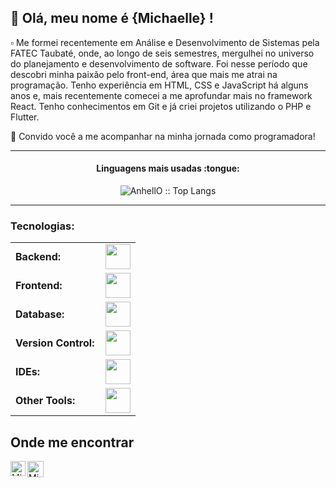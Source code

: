 ## 💜 Olá, meu nome é {Michaelle} !

<p>▫️ Me formei recentemente em Análise e Desenvolvimento de Sistemas pela FATEC Taubaté, onde, ao longo de seis semestres, mergulhei no universo do planejamento e desenvolvimento de software. Foi nesse período que descobri minha paixão pelo front-end, área que mais me atrai na programação. Tenho experiência em HTML, CSS e JavaScript há alguns anos e, mais recentemente comecei a me aprofundar mais no framework React. Tenho conhecimentos em Git e já criei projetos utilizando o PHP e Flutter. </p>

<p> 💬 Convido você a me acompanhar na minha jornada como programadora! </p>

---

<h4 align="center">Linguagens mais usadas :tongue:</h4>

<p align="center"><img src="https://github-readme-stats.vercel.app/api/top-langs/?username=michaelleoliveir&theme=dark&layout=compact" alt="AnhellO :: Top Langs" /></p>

---

<h3 align="left">Tecnologias:</h3>
<table>
    <tr>
        <td style="font-weight: bold; padding-right: 10px; vertical-align: center; border: none;">Backend:</td>
        <td><img height="40" src="https://skillicons.dev/icons?i=php,nodejs,sql"/></td>
    </tr>
    <tr>
        <td style="font-weight: bold; padding-right: 10px; vertical-align: center;">Frontend:</td>
        <td><img height="40" src="https://skillicons.dev/icons?i=react,bootstrap,html,css,js,tailwind,typescript,vite,nextjs"/></td>
    </tr>
    <tr>
        <td style="font-weight: bold; padding-right: 10px; vertical-align: center; border: none;">Database:</td>
        <td><img height="40" src="https://skillicons.dev/icons?i=mysql,sqlite,mongodb,firebase"/></td>
    </tr>
    <tr>
        <td style="font-weight: bold; padding-right: 10px; vertical-align: center; border: none;">Version Control:</td>
        <td><img height="40" src="https://skillicons.dev/icons?i=git,github"/></td>
    </tr>
    <tr>
        <td style="font-weight: bold; padding-right: 10px; vertical-align: center; border: none;">IDEs:</td>
        <td><img height="40" src="https://skillicons.dev/icons?i=vscode,visualstudio"/></td>
    </tr>
    <tr>
        <td style="font-weight: bold; padding-right: 10px; vertical-align: center; border: none;">Other Tools:</td>
        <td><img height="40" src="https://skillicons.dev/icons?i=figma,vercel"/></td>
    </tr>
</table>

## Onde me encontrar

<a href="https://www.linkedin.com/in/michaelle-oliveira/">
    <img align="left" alt="Michaelle | Linkedin" width="24px" src="https://github.com/TheDudeThatCode/TheDudeThatCode/blob/master/Assets/Linkedin.svg" />
  </a>
  <a href="mailto:michaelle.oliveira101103@gmail.com">
    <img align="left" alt="Michaelle | Gmail" width="26px" src="https://github.com/TheDudeThatCode/TheDudeThatCode/blob/master/Assets/Gmail.svg" />
  </a>
